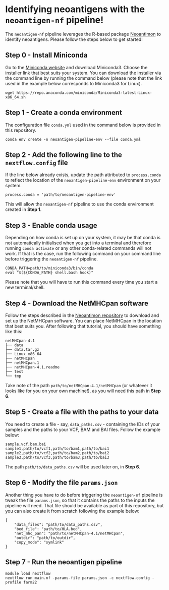 # Identifying neoantigens with the `neoantigen-nf` pipeline!

The `neoantigen-nf` pipeline leverages the R-based package [Neoantimon](https://academic.oup.com/bioinformatics/article/36/18/4813/5906504) to identify neoantigens. Please follow the steps below to get started!

## Step 0 - Install Miniconda
Go to the [Miniconda website](https://docs.anaconda.com/miniconda/) and download Miniconda3. Choose the installer link that best suits your system. You can download the installer via the command line by running the command below (please note that the link used in the example below corresponds to Miniconda3 for Linux).
```
wget https://repo.anaconda.com/miniconda/Miniconda3-latest-Linux-x86_64.sh
```

## Step 1 - Create a conda environment
The configuration file `conda.yml` used in the command below is provided in this repository.
```
conda env create -n neoantigen-pipeline-env --file conda.yml
```

## Step 2 - Add the following line to the `nextflow.config` file
If the line below already exists, update the path attributed to `process.conda` to reflect the location of the `neoantigen-pipeline-env` environment on your system.
```
process.conda = 'path/to/neoantigen-pipeline-env'
```
This will allow the `neoantigen-nf` pipeline to use the conda environment created in **Step 1**.

## Step 3 - Enable conda usage
Depending on how conda is set up on your system, it may be that conda is not automatically initialised when you get into a terminal and therefore running `conda activate` or any other conda-related commands will not work. If that is the case, run the following command on your command line before triggering the `neoantigen-nf` pipeline.
```
CONDA_PATH=path/to/miniconda3/bin/conda
eval "$(${CONDA_PATH} shell.bash hook)"
```
Please note that you will have to run this command every time you start a new terminal/shell.

## Step 4 - Download the NetMHCpan software
Follow the steps described in the [Neoantimon repository](https://github.com/hase62/Neoantimon/tree/master) to download and set up the NetMHCpan software. You can place NetMHCpan in the location that best suits you. After following that tutorial, you should have something like this:
```
netMHCpan-4.1
├── data
├── data.tar.gz
├── Linux_x86_64
├── netMHCpan
├── netMHCpan.1
├── netMHCpan-4.1.readme
├── test
└── tmp
```
Take note of the path `path/to/netMHCpan-4.1/netMHCpan` (or whatever it looks like for you on your own machine!), as you will need this path in **Step 6**.

## Step 5 - Create a file with the paths to your data
You need to create a file - say, `data_paths.csv` - containing the IDs of your samples and the paths to your VCF, BAM and BAI files. Follow the example below:
```
sample,vcf,bam,bai
sample1,path/to/vcf1,path/to/bam1,path/to/bai1
sample2,path/to/vcf2,path/to/bam2,path/to/bai2
sample3,path/to/vcf3,path/to/bam3,path/to/bai3
```
The path `path/to/data_paths.csv` will be used later on, in **Step 6**.

## Step 6 - Modify the file `params.json`
Another thing you have to do before triggering the `neoantigen-nf` pipeline is tweak the file `params.json`, so that it contains the paths to the inputs the pipeline will need. That file should be available as part of this repository, but you can also create it from scratch following the example below:
```
{
    "data_files": "path/to/data_paths.csv",
    "bed_file": "path/to/HLA.bed",
    "net_mhc_pan": "path/to/netMHCpan-4.1/netMHCpan",
    "outdir": "path/to/outdir",
    "copy_mode": "symlink"
}
```

## Step 7 - Run the neoantigen pipeline
```
module load nextflow
nextflow run main.nf -params-file params.json -c nextflow.config -profile farm22
```
